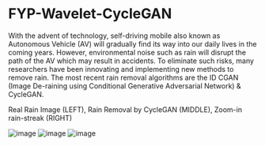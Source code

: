 # FYP-Wavelet-CycleGAN

With the advent of technology, self-driving mobile also known as Autonomous Vehicle (AV) will gradually find its way into our daily lives in the coming years. However, environmental noise such as rain will disrupt the path of the AV which may result in accidents. To eliminate such risks, many researchers have been innovating and implementing new methods to remove rain. The most recent rain removal algorithms are the ID CGAN (Image De-raining using Conditional Generative Adversarial Network) & CycleGAN.

Real Rain Image (LEFT), Rain Removal by CycleGAN (MIDDLE), Zoom-in rain-streak (RIGHT)

![image](https://user-images.githubusercontent.com/78581569/216276887-1d614649-5bd0-470d-b559-524d081280c7.png) 
![image](https://user-images.githubusercontent.com/78581569/216276918-e0443fe3-0904-4dba-8e4a-1ae6b2ab3131.png) 
![image](https://user-images.githubusercontent.com/78581569/216277033-1d98d669-ce7f-4adb-9c40-b8ea8393ce5a.png)



